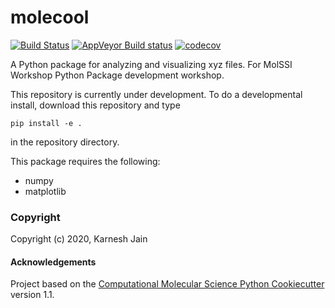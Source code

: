 molecool
==============================
[//]: # (Badges)
[![Build Status](https://travis-ci.org/karnesh/molecool.svg?branch=master)](https://travis-ci.org/karnesh/molecool)
[![AppVeyor Build status](https://ci.appveyor.com/api/projects/status/REPLACE_WITH_APPVEYOR_LINK/branch/master?svg=true)](https://ci.appveyor.com/project/REPLACE_WITH_OWNER_ACCOUNT/molecool/branch/master)
[![codecov](https://codecov.io/gh/REPLACE_WITH_OWNER_ACCOUNT/molecool/branch/master/graph/badge.svg)](https://codecov.io/gh/REPLACE_WITH_OWNER_ACCOUNT/molecool/branch/master)

A Python package for analyzing and visualizing xyz files. For MolSSI Workshop Python Package development workshop.

This repository is currently under development. To do a developmental install, download this repository and type

`pip install -e .`

in the repository directory.

This package requires the following:
  - numpy
  - matplotlib

### Copyright

Copyright (c) 2020, Karnesh Jain


#### Acknowledgements
 
Project based on the 
[Computational Molecular Science Python Cookiecutter](https://github.com/molssi/cookiecutter-cms) version 1.1.
